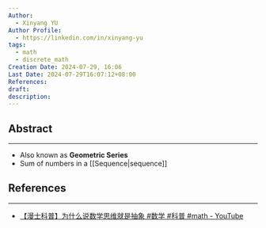 ```yaml
---
Author:
  - Xinyang YU
Author Profile:
  - https://linkedin.com/in/xinyang-yu
tags:
  - math
  - discrete_math
Creation Date: 2024-07-29, 16:06
Last Date: 2024-07-29T16:07:12+08:00
References: 
draft: 
description: 
---
```

## Abstract
---
- Also known as **Geometric Series**
- Sum of numbers in a [[Sequence|sequence]]



## References
---
- [【漫士科普】为什么说数学思维就是抽象 #数学 #科普 #math - YouTube](https://youtu.be/6tT0PN7E2GM?si=OIfQMJZbfNzK5VND)